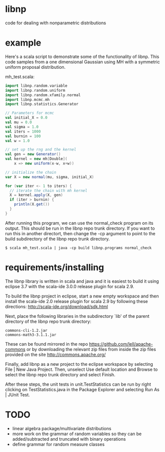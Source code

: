 libnp
=====

code for dealing with nonparametric distributions


example
=======
Here's a scala script to demonstrate some of the functionality of libnp. This code samples from a one dimensional Gaussian using MH with a symmetric uniform proposal distribution.

mh_test.scala:
````scala
import libnp.random.variable
import libnp.random.uniform
import libnp.random.xfamily.normal
import libnp.mcmc.mh
import libnp.statistics.Generator

// Parameters for mcmc
val initial_X = 0.0
val mu = 0.0
val sigma = 1.0
val iters = 1000
val burnin = 100
val w = 1.0

// set up the rng and the kernel
val gen = new Generator()
val kernel = new mh[Double](
    x => new uniform(x-w, x+w))

// initialize the chain
var X = new normal(mu, sigma, initial_X)

for (var iter <- 1 to iters) {
  // iterate the chain with mh kernel
  X = kernel.apply(X, gen)
  if (iter > burnin) {
    println(X.get())
  }
}
````

After running this program, we can use the normal_check program on its output. This should be run in the libnp repo trunk directory. If you want to run this in another directort, then change the -cp argument to point to the build subdirectory of the libnp repo trunk directory.
````
$ scala mh_test.scala | java -cp build libnp.programs normal_check
````


requirements/installing
=======================

The libnp library is written in scala and java and it is easiest to build it using eclipse 3.7 with the scala-ide 3.0.0 release plugin for scala 2.9.

To build the libnp project in eclipse, start a new empty workspace and then install the scala-ide 2.0 release plugin for scala 2.9 by following these directions: http://scala-ide.org/download/sdk.html

Next, place the following libraries in the subdirectory `lib' of the parent directory of the libnp repo trunk directory:
````
commons-cli-1.2.jar
commons-math3-3.1.1.jar
````
These can be found mirrored in the repo https://github.com/lell/apache-commons or by downloading the relevant zip files from inside the zip files provided on the site http://commons.apache.org/

Finally, add libnp as a new project to the eclipse workspace by selecting File | New Java Project. Then, unselect Use default location and Browse to select the libnp repo trunk directory and select Finish.

After these steps, the unit tests in unit.TestStatistics can be run by right clicking on TestStatistics.java in the Package Explorer and selecting Run As | JUnit Test.


TODO
====

- linear algebra package/multivariate distributions
- more work on the grammar of random variables so they can be added/subtracted and truncated with binary operations
- define grammar for random measure classes
